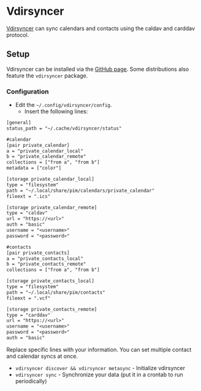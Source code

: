 # Vdirsyncer

[Vdirsyncer](https://github.com/pimutils/vdirsyncer) can sync calendars and
contacts using the caldav and carddav protocol.

## Setup

Vdirsyncer can be installed via the
[GitHub page](https://github.com/pimutils/vdirsyncer).
Some distributions also feature the `vdirsyncer` package.

### Configuration

- Edit the `~/.config/vdirsyncer/config`.
  - Insert the following lines:

```txt
[general]
status_path = "~/.cache/vdirsyncer/status"

#calendar
[pair private_calendar]
a = "private_calendar_local"
b = "private_calendar_remote"
collections = ["from a", "from b"]
metadata = ["color"]

[storage private_calendar_local]
type = "filesystem"
path = "~/.local/share/pim/calendars/private_calendar"
fileext = ".ics"

[storage private_calendar_remote]
type = "caldav"
url = "https://<url>"
auth = "basic"
username = "<username>"
password = "<password>"

#contacts
[pair private_contacts]
a = "private_contacts_local"
b = "private_contacts_remote"
collections = ["from a", "from b"]

[storage private_contacts_local]
type = "filesystem"
path = "~/.local/share/pim/contacts"
fileext = ".vcf"

[storage private_contacts_remote]
type = "carddav"
url = "https://<url>"
username = "<username>"
password = "<password>"
auth = "basic"
```

Replace specific lines with your information.
You can set multiple contact and calendar syncs at once.

- `vdirsyncer discover && vdirsyncer metasync` - Initialize vdirsyncer
- `vdirsyncer sync` - Synchronize your data (put it in a crontab to run periodically)
